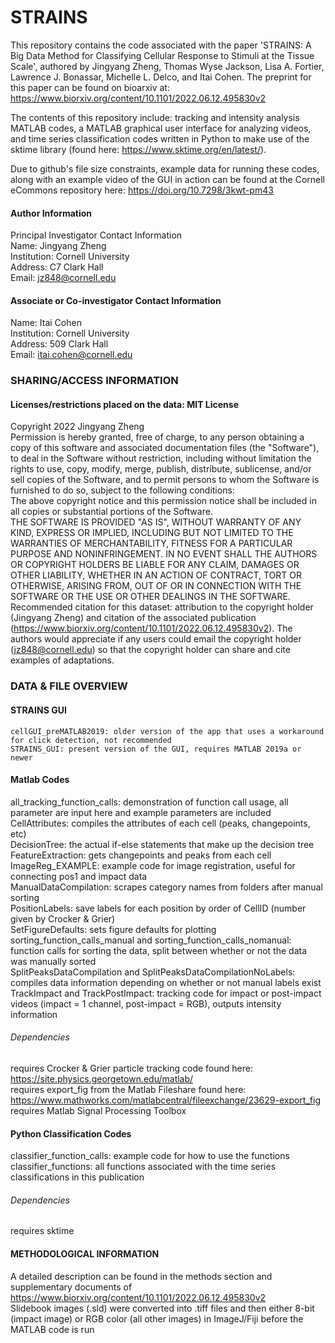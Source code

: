 # STRAINS

This repository contains the code associated with the paper 'STRAINS: A Big Data Method for Classifying Cellular Response to Stimuli at the Tissue Scale', authored by Jingyang Zheng, Thomas Wyse Jackson, Lisa A. Fortier, Lawrence J. Bonassar, Michelle L. Delco, and Itai Cohen. The preprint for this paper can be found on bioarxiv at: https://www.biorxiv.org/content/10.1101/2022.06.12.495830v2

The contents of this repository include: tracking and intensity analysis MATLAB codes, a MATLAB graphical user interface for analyzing videos, and time series classification codes written in Python to make use of the sktime library (found here: https://www.sktime.org/en/latest/).

Due to github's file size constraints, example data for running these codes, along with an example video of the GUI in action can be found at the Cornell eCommons repository here: https://doi.org/10.7298/3kwt-pm43

#### Author Information  
Principal Investigator Contact Information  
Name: Jingyang Zheng  
Institution: Cornell University  
Address: C7 Clark Hall  
Email: jz848@cornell.edu  

#### Associate or Co-investigator Contact Information  
Name: Itai Cohen  
Institution: Cornell University  
Address: 509 Clark Hall  
Email: itai.cohen@cornell.edu  

### SHARING/ACCESS INFORMATION
#### Licenses/restrictions placed on the data: MIT License  
Copyright 2022 Jingyang Zheng  
Permission is hereby granted, free of charge, to any person obtaining a copy of this software and associated documentation files (the "Software"), to deal in the Software without restriction, including without limitation the rights to use, copy, modify, merge, publish, distribute, sublicense, and/or sell copies of the Software, and to permit persons to whom the Software is furnished to do so, subject to the following conditions:   
The above copyright notice and this permission notice shall be included in all copies or substantial portions of the Software.  
THE SOFTWARE IS PROVIDED "AS IS", WITHOUT WARRANTY OF ANY KIND, EXPRESS OR IMPLIED, INCLUDING BUT NOT LIMITED TO THE WARRANTIES OF MERCHANTABILITY, FITNESS FOR A PARTICULAR PURPOSE AND NONINFRINGEMENT. IN NO EVENT SHALL THE AUTHORS OR COPYRIGHT HOLDERS BE LIABLE FOR ANY CLAIM, DAMAGES OR OTHER LIABILITY, WHETHER IN AN ACTION OF CONTRACT, TORT OR OTHERWISE, ARISING FROM, OUT OF OR IN CONNECTION WITH THE SOFTWARE OR THE USE OR OTHER DEALINGS IN THE SOFTWARE.  
Recommended citation for this dataset: attribution to the copyright holder (Jingyang Zheng) and citation of the associated publication (https://www.biorxiv.org/content/10.1101/2022.06.12.495830v2). The authors would appreciate if any users could email the copyright holder (jz848@cornell.edu) so that the copyright holder can share and cite examples of adaptations.  


### DATA & FILE OVERVIEW

#### STRAINS GUI
	cellGUI_preMATLAB2019: older version of the app that uses a workaround for click detection, not recommended
	STRAINS_GUI: present version of the GUI, requires MATLAB 2019a or newer

#### Matlab Codes
all_tracking_function_calls: demonstration of function call usage, all parameter are input here and example parameters are included  
CellAttributes: compiles the attributes of each cell (peaks, changepoints, etc)  
DecisionTree: the actual if-else statements that make up the decision tree  
FeatureExtraction: gets changepoints and peaks from each cell  
ImageReg_EXAMPLE: example code for image registration, useful for connecting pos1 and impact data  
ManualDataCompilation: scrapes category names from folders after manual sorting  
PositionLabels: save labels for each position by order of CellID (number given by Crocker & Grier)  
SetFigureDefaults: sets figure defaults for plotting  
sorting_function_calls_manual and sorting_function_calls_nomanual: function calls for sorting the data, split between whether or not the data was manually sorted  
SplitPeaksDataCompilation and SplitPeaksDataCompilationNoLabels: compiles data information depending on whether or not manual labels exist  
TrackImpact and TrackPostImpact: tracking code for impact or post-impact videos (impact = 1 channel, post-impact = RGB), outputs intensity information  
###### Dependencies
requires Crocker & Grier particle tracking code found here: https://site.physics.georgetown.edu/matlab/  
requires export_fig from the Matlab Fileshare found here: https://www.mathworks.com/matlabcentral/fileexchange/23629-export_fig  
requires Matlab Signal Processing Toolbox

#### Python Classification Codes
classifier_function_calls: example code for how to use the functions  
classifier_functions: all functions associated with the time series classifications in this publication  
###### Dependencies
requires sktime
	
#### METHODOLOGICAL INFORMATION
A detailed description can be found in the methods section and supplementary documents of https://www.biorxiv.org/content/10.1101/2022.06.12.495830v2  
Slidebook images (.sld) were converted into .tiff files and then either 8-bit (impact image) or RGB color (all other images) in ImageJ/Fiji before the MATLAB code is run
